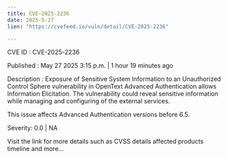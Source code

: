 ```yaml
---
title: CVE-2025-2236
date: 2025-5-27
lien: "https://cvefeed.io/vuln/detail/CVE-2025-2236"

---
```


CVE ID : CVE-2025-2236

Published :  May 27
2025
3:15 p.m. | 1 hour
19 minutes ago

Description : Exposure of Sensitive System Information to an Unauthorized Control Sphere vulnerability in OpenText Advanced Authentication allows Information Elicitation. The vulnerability could reveal sensitive information while managing and configuring of the external services.

This issue affects Advanced Authentication versions before 6.5.

Severity: 0.0 | NA

Visit the link for more details
such as CVSS details
affected products
timeline
and more...
